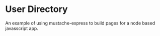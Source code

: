 # User Directory

An example of using mustache-express to build pages for a node based javasscript app.
